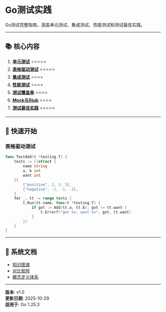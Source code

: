 ﻿# Go测试实践

Go测试完整指南，涵盖单元测试、集成测试、性能测试和测试最佳实践。

---

## 📚 核心内容

1. **[单元测试](./01-单元测试.md)** ⭐⭐⭐⭐⭐
2. **[表格驱动测试](./02-表格驱动测试.md)** ⭐⭐⭐⭐⭐
3. **[集成测试](./03-集成测试.md)** ⭐⭐⭐⭐
4. **[性能测试](./04-性能测试.md)** ⭐⭐⭐⭐
5. **[测试覆盖率](./05-测试覆盖率.md)** ⭐⭐⭐⭐
6. **[Mock与Stub](./06-Mock与Stub.md)** ⭐⭐⭐⭐
7. **[测试最佳实践](./07-测试最佳实践.md)** ⭐⭐⭐⭐⭐

---

## 🚀 快速开始

### 表格驱动测试

```go
func TestAdd(t *testing.T) {
    tests := []struct {
        name string
        a, b int
        want int
    }{
        {"positive", 2, 3, 5},
        {"negative", -1, -1, -2},
    }
    for _, tt := range tests {
        t.Run(tt.name, func(t *testing.T) {
            if got := Add(tt.a, tt.b); got != tt.want {
                t.Errorf("got %v, want %v", got, tt.want)
            }
        })
    }
}
```

---

## 📖 系统文档

- [知识图谱](./00-知识图谱.md)
- [对比矩阵](./00-对比矩阵.md)
- [概念定义体系](./00-概念定义体系.md)

---

**版本**: v1.0  
**更新日期**: 2025-10-29  
**适用于**: Go 1.25.3
